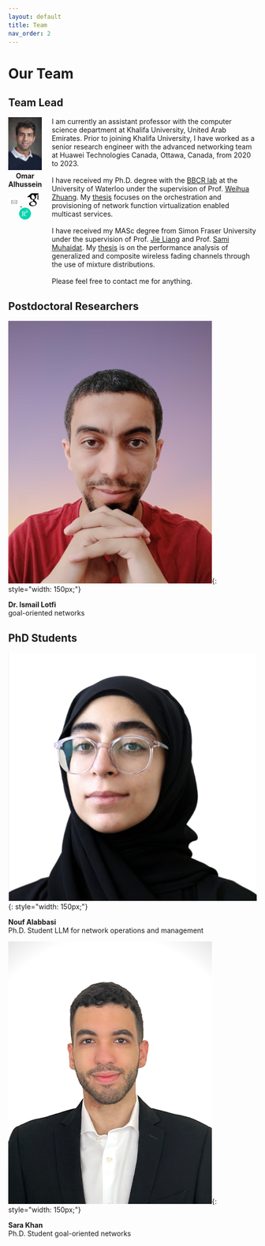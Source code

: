 ```yaml
---
layout: default
title: Team
nav_order: 2
---
```


# Our Team

## Team Lead
<div style="display: flex; align-items: flex-start;">
  <div style="margin-right: 20px; text-align: center;">
    <img src="images/omar3m.jpg" alt="Omar Alhussein" style="width: 150px;">
    <div>
      <strong>Omar Alhussein</strong><br>
    </div>
    <div style="margin-top: 10px;">
      <a href="mailto:oalhusse@gmail.com" style="margin-right: 10px;">
        <img src="images/icons/email.jpeg" alt="Email" style="width: 24px;">
      </a>
      <a href="https://scholar.google.ca/citations?user=_4mKHpcAAAAJ&hl=en" style="margin-right: 10px;">
        <img src="images/icons/scholar.png" alt="Google Scholar" style="width: 24px;">
      </a>
      <a href="https://www.researchgate.net/profile/Omar_Alhussein">
        <img src="images/icons/RG.png" alt="ResearchGate" style="width: 24px;">
      </a>
    </div>
  </div>
  <div>
    I am currently an assistant professor with the computer science department at Khalifa University, United Arab Emirates. Prior to joining Khalifa University, I have worked as a senior research engineer with the advanced networking team at Huawei Technologies Canada, Ottawa, Canada, from 2020 to 2023.<br><br>
    I have received my Ph.D. degree with the <a href="https://uwaterloo.ca/broadband-communications-research-lab/">BBCR lab</a> at the University of Waterloo under the supervision of Prof. <a href="https://bbcr.uwaterloo.ca/~wzhuang/">Weihua Zhuang</a>. My <a href="research_phd.html">thesis</a> focuses on the orchestration and provisioning of network function virtualization enabled multicast services.<br><br>
    I have received my MASc degree from Simon Fraser University under the supervision of Prof. <a href="https://www.sfu.ca/~jiel/">Jie Liang</a> and Prof. <a href="https://sites.google.com/view/muhaidat/home?authuser=0">Sami Muhaidat</a>. My <a href="research_masc.html">thesis</a> is on the performance analysis of generalized and composite wireless fading channels through the use of mixture distributions.<br><br>
    Please feel free to contact me for anything.
  </div>
</div>

<!-- ## Collaborators

![Prof. Merouane](images/john_smith.jpg){: style="width: 150px;"}
**Prof. John Smith**  
University A

![Prof. Emily White](images/emily_white.jpg){: style="width: 150px;"}
**Prof. Emily White**  
University B -->


## Postdoctoral Researchers

![Dr. Ismail Lotfi](images/ismail_lotfi_profile.png){: style="width: 150px;"}

**Dr. Ismail Lotfi**  
goal-oriented networks


## PhD Students

![Nouf Alabbasi](images/Nouf_alabbasi_profile.png){: style="width: 150px;"}

**Nouf Alabbasi**  
Ph.D. Student
LLM for network operations and management

![Omar Erak](images/omar_erak_profile.png){: style="width: 150px;"}

**Sara Khan**  
Ph.D. Student
goal-oriented networks

<!-- ## Undergraduate Associates/Interns -->



